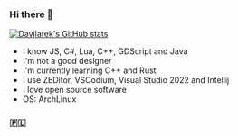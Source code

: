 ### Hi there 👋

<!--
**Davilarek/Davilarek** is a ✨ _special_ ✨ repository because its `README.md` (this file) appears on your GitHub profile.

Here are some ideas to get you started:

- 🔭 I’m currently working on ...
- 🌱 I’m currently learning ...
- 👯 I’m looking to collaborate on ...
- 🤔 I’m looking for help with ...
- 💬 Ask me about ...
- 📫 How to reach me: ...
- 😄 Pronouns: ...
- ⚡ Fun fact: ...
-->

[![Davilarek's GitHub stats](https://github-readme-stats.vercel.app/api?username=Davilarek&theme=highcontrast)](https://github.com/anuraghazra/github-readme-stats)

- I know JS, C#, Lua, C++, GDScript and Java
- I'm not a good designer
- I'm currently learning C++ and Rust
- I use ZEDitor, VSCodium, Visual Studio 2022 and Intellij
- I love open source software
- OS: ArchLinux

### 🇵🇱
